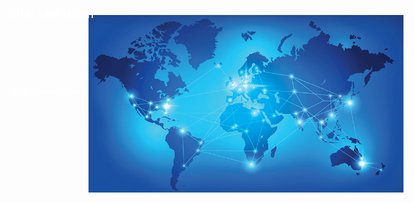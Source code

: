 <a style="position:relative" href='https://www.facebook.com/profile.php?id=100007891637711'><img src='https://raw.githubusercontent.com/Shahidul-Islam-Jony/Shahidul-Islam-Jony/main/images/background.gif' />
<a>

<p style="color:white;position:absolute; top:30px; left:100px; font-size:20px">Shahidul Islam</p>
<p style="color:white;position:absolute; font-size:16px;top:160px; left:100px">Web Developer</p>
